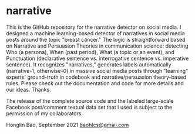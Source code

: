 # narrative
This is the GitHub repository for the narrative detector on social media. I designed a machine learning-based detector of narratives in social media posts around the topic "breast cancer." The logic is straightforward based on Narrative and Persuasion Theories in communication science: detecting Who (a persona), When (past period), What (a topic or an event), and Punctuation (declarative sentence vs. interrogative sentence vs. imperative sentence). It recognizes "narratives," generates labels automatically (narrative-1, otherwise-0) in massive social media posts through "learning" experts' ground-truth in codebook and narrative/persuasion theory-based rules. Please check out the documentation and code for more details and our ideas. Thanks.

The release of the complete source code and the labeled large-scale Facebook post/comment textual data set that I used is subject to the permission of my collaborators.

Honglin Bao, September 2021 baohlcs@gmail.com
